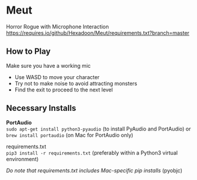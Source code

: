 # Meut
Horror Rogue with Microphone Interaction
https://requires.io/github/Hexadoon/Meut/requirements.txt?branch=master

## How to Play
Make sure you have a working mic
 - Use WASD to move your character
 - Try not to make noise to avoid attracting monsters
 - Find the exit to proceed to the next level

## Necessary Installs
**PortAudio**<br>
`sudo apt-get install python3-pyaudio` (to install PyAudio and PortAudio) or `brew install portaudio` (on Mac for PortAudio only)

requirements.txt<br>
`pip3 install -r requirements.txt` (preferably within a Python3 virtual environment)

*Do note that requirements.txt includes Mac-specific pip installs* (pyobjc)

